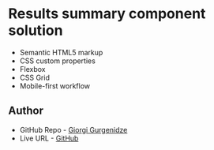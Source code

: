 # Results summary component solution

- Semantic HTML5 markup
- CSS custom properties
- Flexbox
- CSS Grid
- Mobile-first workflow

## Author

- GitHub Repo - [Giorgi Gurgenidze](https://github.com/gurgenidzegiorgi/Results-Summery-Component)
- Live URL - [GitHub](https://gurgenidzegiorgi.github.io/Results-Summery-Component/)
